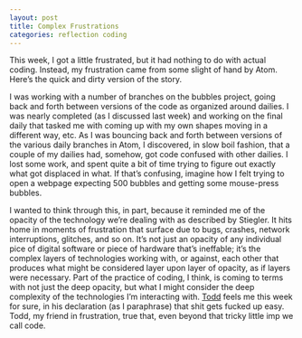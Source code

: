 ```yaml
---
layout: post
title: Complex Frustrations
categories: reflection coding
---
```

This week, I got a little frustrated, but it had nothing to do with actual coding. Instead, my frustration came from some slight of hand by Atom. Here’s the quick and dirty version of the story.

I was working with a number of branches on the bubbles project, going back and forth between versions of the code as organized around dailies. I was nearly completed (as I discussed last week) and working on the final daily that tasked me with coming up with my own shapes moving in a different way, etc. As I was bouncing back and forth between versions of the various daily branches in Atom, I discovered, in slow boil fashion, that a couple of my dailies had, somehow, got code confused with other dailies. I lost some work, and spent quite a bit of time trying to figure out exactly what got displaced in what. If that’s confusing, imagine how I felt trying to open a webpage expecting 500 bubbles and getting some mouse-press bubbles.

I wanted to think through this, in part, because it reminded me of the opacity of the technology we’re dealing with as described by Stiegler. It hits home in moments of frustration that surface due to bugs, crashes, network interruptions, glitches, and so on. It’s not just an opacity of any individual pice of digital software or piece of hardware that’s ineffable; it’s the complex layers of technologies working with, or against, each other that produces what might be considered layer upon layer of opacity, as if layers were necessary. Part of the practice of coding, I think, is coming to terms with not just the deep opacity, but what I might consider the deep complexity of the technologies I’m interacting with. [Todd](http://tbreijak.github.io/blog/2016-02-24/Keying-Up-a-Ball-As-a-Group-Effort.html) feels me this week for sure, in his declaration (as I paraphrase) that shit gets fucked up easy. Todd, my friend in frustration, true that, even beyond that tricky little imp we call code.
